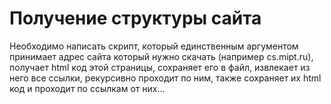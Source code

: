 # Получение структуры сайта
Необходимо написать скрипт, который единственным аргументом принимает адрес сайта который нужно скачать (например cs.mipt.ru), получает html код этой страницы, сохраняет его в файл, извлекает из него все ссылки, рекурсивно проходит по ним, также сохраняет их html код и проходит по ссылкам от них...